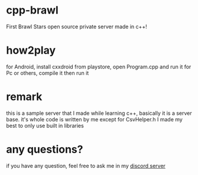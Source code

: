# cpp-brawl
First Brawl Stars open source private server made in c++! 
# how2play
for Android, install cxxdroid from playstore, open Program.cpp and run it
for Pc or others, compile it then run it
# remark
this is a sample server that I made while learning c++, basically it is a server base.
it's whole code is written by me except for CsvHelper.h
I made my best to only use built in libraries
# any questions? 
if you have any question, feel free to ask me in my [discord server](https://discord.gg/b2ejYcJjqA)
